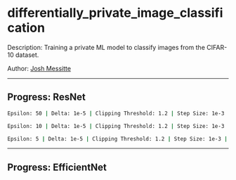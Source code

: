 # differentially_private_image_classification
Description: Training a private ML model to classify images from the CIFAR-10 dataset.

Author: [Josh Messitte](https://joshmessitte.dev)


---

## Progress: ResNet

```bash
Epsilon: 50 | Delta: 1e-5 | Clipping Threshold: 1.2 | Step Size: 1e-3 | Test Set Loss: 1.743414 | Test Accuracy: 60.087316 |
```

```bash
Epsilon: 10 | Delta: 1e-5 | Clipping Threshold: 1.2 | Step Size: 1e-3 | Test Set Loss: 1.775980 | Test Accuracy: 55.926585 | 
```

```bash
Epsilon: 5 | Delta: 1e-5 | Clipping Threshold: 1.2 | Step Size: 1e-3 | Test Set Loss: 1.769377 | Test Accuracy: 51.400000  | 
```
---

## Progress: EfficientNet